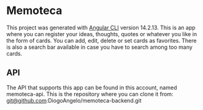 # Memoteca

This project was generated with [Angular CLI](https://github.com/angular/angular-cli) version 14.2.13.
This is an app where you can register your ideas, thoughts, quotes or whatever you like in the form of cards. 
You can add, edit, delete or set cards as favorites. There is also a search bar available in case you have to search among too many cards.

## API

The API that supports this app can be found in this account, named memoteca-api. This is the repository where you can clone it from: git@github.com:DiogoAngelo/memoteca-backend.git

